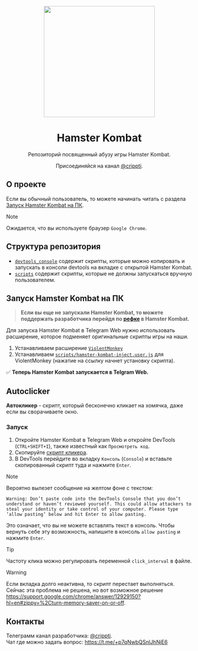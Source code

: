 <div align="center">
<img src="./assets/hamster.png" width="300em"></img>

<h1>Hamster Kombat</h1>

<p align="center">Репозиторий посвященный абузу игры Hamster Kombat.</p>

Присоединяйся на канал [@crippti](https://t.me/crippti).

</div>


## О проекте
Если вы обычный пользователь, то можете начинать читать с раздела [Запуск Hamster Kombat на ПК](#запуск-hamster-kombat-на-пк).

> [!NOTE]
> Ожидается, что вы используете браузер `Google Chrome`.

## Структура репозитория
- [`devtools_console`](devtools_console/) содержит скрипты, которые можно копировать и запускать в консоли devtools на вкладке с открытой Hamster Kombat.
- [`scripts`](scripts/) содержит скрипты, которые не должны запускаться вручную пользователем.

## Запуск Hamster Kombat на ПК
> **Если вы еще не запускали Hamster Kombat, то можете поддержать разработчика перейдя по [рефке](https://t.me/hamster_kOmbat_bot/start?startapp=kentId6545472905) в Hamster Kombat.**

Для запуска Hamster Kombat в Telegram Web нужно использовать расширение, которое подменяет оригинальные скрипты игры на наши.
1. Устанавливаем расширение [`ViolentMonkey`](https://chromewebstore.google.com/detail/violentmonkey/jinjaccalgkegednnccohejagnlnfdag)
2. Устанавливаем [`scripts/hamster-kombat-inject.user.js`](https://github.com/crippti/hamster-kombat/raw/master/scripts/hamster-kombat-inject.user.js) для ViolentMonkey (нажатие на ссылку начнет установку скрипта).

:white_check_mark: **Теперь Hamster Kombat запускается в Telgram Web.**

## Autoclicker
**Автокликер** - скрипт, который бесконечно кликает на хомячка, даже если вы сворачиваете окно.

### Запуск
1. Откройте Hamster Kombat в Telegram Web и откройте DevTools (`CTRL+SHIFT+I`), также известный как `Просмотреть код`.  
2. Скопируйте [скрипт кликера](/devtools_console/autoclicker.js).
3. В DevTools перейдите во вкладку `Консоль` (`Console`) и вставьте скопированный скрипт туда и нажмите `Enter`.
> [!NOTE]
> Вероятно вылезет сообщение на желтом фоне с текстом:
> ```
> Warning: Don’t paste code into the DevTools Console that you don’t understand or haven’t reviewed yourself. This could allow attackers to steal your identity or take control of your computer. Please type ‘allow pasting’ below and hit Enter to allow pasting.
> ```
> Это означает, что вы не можете вставлять текст в консоль. Чтобы вернуть себе эту возможность, напишите в консоль `allow pasting` и нажмите `Enter`.


> [!TIP]
> Частоту клика можно регулировать переменной `click_interval` в файле.

> [!WARNING]
> Если вкладка долго неактивна, то скрипт перестает выполняться.
> Сейчас эта проблема не решена, но вот возможное решение https://support.google.com/chrome/answer/12929150?hl=en#zippy=%2Cturn-memory-saver-on-or-off.

## Контакты
Телеграмм канал разработчика: [@crippti](https://t.me/crippti).  
Чат где можно задать вопрос: https://t.me/+p7qNwbQSnlJhNjE6

